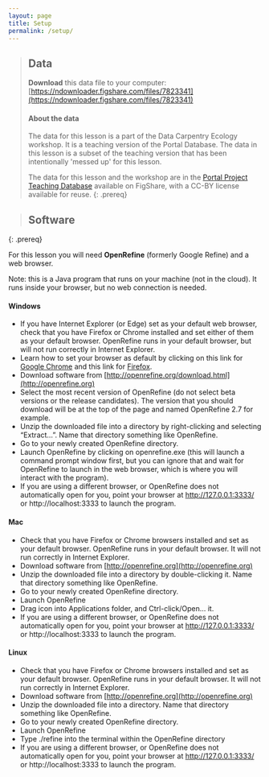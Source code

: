 ```yaml
---
layout: page
title: Setup
permalink: /setup/
---
```


> ## Data
> **Download** this data file to your computer: [https://ndownloader.figshare.com/files/7823341](https://ndownloader.figshare.com/files/7823341)
>
> #### About the data
> The data for this lesson is a part of the Data Carpentry Ecology workshop. 
> It is a teaching version of the Portal Database. The data in this lesson
> is a subset of the teaching version that has been intentionally 'messed up'
> for this lesson. 
> 
> The data for this lesson and the workshop are in the 
> [Portal Project Teaching Database](https://figshare.com/articles/Portal_Project_Teaching_Database/1314459) 
> available on FigShare, with a CC-BY license 
> available for reuse.
{: .prereq}

> ## Software
{: .prereq}

For this lesson you will need **OpenRefine** (formerly Google Refine) and a
web browser.

Note: this is a Java program that runs on your machine (not in the cloud). It runs inside your browser, but no web connection is needed.



#### Windows

- If you have Internet Explorer (or Edge) set as your default web browser, check that you have Firefox or Chrome installed and set either of them as your 
default browser. OpenRefine runs in your default browser, but will not run correctly in Internet Explorer.
 - Learn how to set your browser as default by clicking on this link for [Google Chrome](https://www.quora.com/How-can-I-set-Chrome-as-my-default-browser) and this link for [Firefox](https://support.mozilla.org/en-US/kb/make-firefox-your-default-browser).
- Download software from [http://openrefine.org/download.html](http://openrefine.org)
 - Select the most recent version of OpenRefine (do not select beta versions or the release candidates). The version that you should download will be at the top of the page and named OpenRefine 2.7 for example.
- Unzip the downloaded file into a directory by right-clicking and 
selecting “Extract…”. Name that directory something like OpenRefine.
- Go to your newly created OpenRefine directory.
- Launch OpenRefine by clicking on openrefine.exe (this will launch a command prompt window first, but you can ignore that and wait for OpenRefine to launch in the web browser, which is where you will interact with the program).
- If you are using a different browser, or OpenRefine does not automatically open for you, point your browser at http://127.0.0.1:3333/ or http://localhost:3333 to launch the program.

#### Mac

- Check that you have Firefox or Chrome browsers installed and set as your 
default browser. OpenRefine runs in your default browser. It will not run correctly in Internet Explorer.
- Download software from [http://openrefine.org](http://openrefine.org)
- Unzip the downloaded file into a directory by double-clicking it. Name 
that directory something like OpenRefine.
- Go to your newly created OpenRefine directory.
- Launch OpenRefine
- Drag icon into Applications folder, and Ctrl-click/Open… it. 
- If you are using a different browser, or OpenRefine does not automatically open for you, point your browser at http://127.0.0.1:3333/ or http://localhost:3333 to launch the program.

#### Linux

- Check that you have Firefox or Chrome browsers installed and set as your 
default browser. OpenRefine runs in your default browser. It will not run correctly in Internet Explorer.
- Download software from [http://openrefine.org](http://openrefine.org)
- Unzip the downloaded file into a directory. Name 
that directory something like OpenRefine.
- Go to your newly created OpenRefine directory.
- Launch OpenRefine
- Type ./refine into the terminal within the OpenRefine directory
- If you are using a different browser, or OpenRefine does not automatically open for you, point your browser at http://127.0.0.1:3333/ or http://localhost:3333 to launch the program.

